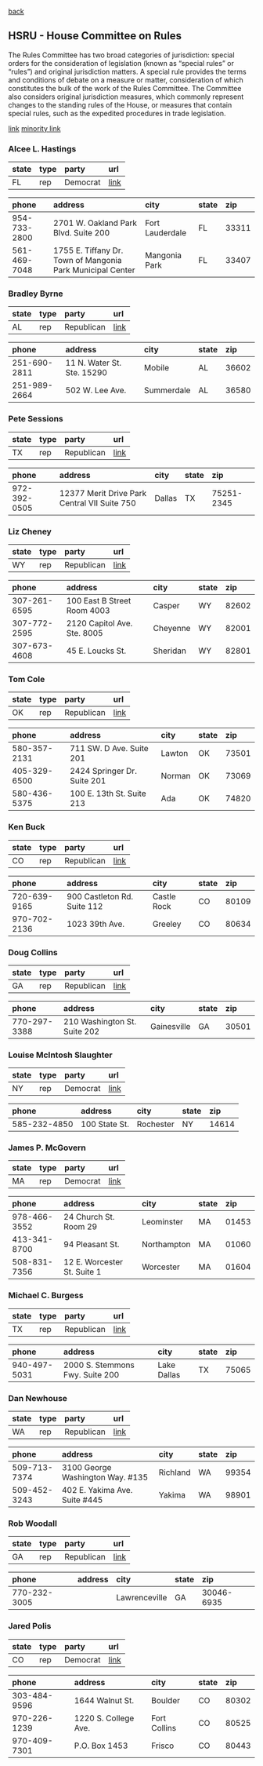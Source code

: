 [back](index.md)

## HSRU - House Committee on Rules

The Rules Committee has two broad categories of jurisdiction: special orders for the consideration of legislation (known as “special rules” or “rules”) and original jurisdiction matters. A special rule provides the terms and conditions of debate on a measure or matter, consideration of which constitutes the bulk of the work of the Rules Committee. The Committee also considers original jurisdiction measures, which commonly represent changes to the standing rules of the House, or measures that contain special rules, such as the expedited procedures in trade legislation.

[link](http://rules.house.gov/)
[minority link](http://democrats.rules.house.gov/)


### Alcee L. Hastings

| state | type | party | url |
|:----- |:---- |:----- |:--- |
| FL | rep | Democrat | [link](http://alceehastings.house.gov) |

| phone | address | city | state | zip |
|:----- |:------- |:---- |:----- |:--- |
| 954-733-2800 | 2701 W. Oakland Park Blvd.  Suite 200 | Fort Lauderdale | FL | 33311 |
| 561-469-7048 | 1755 E. Tiffany Dr. Town of Mangonia Park Municipal Center  | Mangonia Park | FL | 33407 |


### Bradley Byrne

| state | type | party | url |
|:----- |:---- |:----- |:--- |
| AL | rep | Republican | [link](https://byrne.house.gov) |

| phone | address | city | state | zip |
|:----- |:------- |:---- |:----- |:--- |
| 251-690-2811 | 11 N. Water St.  Ste. 15290 | Mobile | AL | 36602 |
| 251-989-2664 | 502 W. Lee Ave.   | Summerdale | AL | 36580 |


### Pete Sessions

| state | type | party | url |
|:----- |:---- |:----- |:--- |
| TX | rep | Republican | [link](https://sessions.house.gov) |

| phone | address | city | state | zip |
|:----- |:------- |:---- |:----- |:--- |
| 972-392-0505 | 12377 Merit Drive Park Central VII Suite 750 | Dallas | TX | 75251-2345 |


### Liz Cheney

| state | type | party | url |
|:----- |:---- |:----- |:--- |
| WY | rep | Republican | [link](https://cheney.house.gov) |

| phone | address | city | state | zip |
|:----- |:------- |:---- |:----- |:--- |
| 307-261-6595 | 100 East B Street  Room 4003 | Casper | WY | 82602 |
| 307-772-2595 | 2120 Capitol Ave.  Ste. 8005 | Cheyenne | WY | 82001 |
| 307-673-4608 | 45 E. Loucks St.   | Sheridan | WY | 82801 |


### Tom Cole

| state | type | party | url |
|:----- |:---- |:----- |:--- |
| OK | rep | Republican | [link](https://cole.house.gov) |

| phone | address | city | state | zip |
|:----- |:------- |:---- |:----- |:--- |
| 580-357-2131 | 711 SW. D Ave.  Suite 201 | Lawton | OK | 73501 |
| 405-329-6500 | 2424 Springer Dr.  Suite 201 | Norman | OK | 73069 |
| 580-436-5375 | 100 E. 13th St.  Suite 213 | Ada | OK | 74820 |


### Ken Buck

| state | type | party | url |
|:----- |:---- |:----- |:--- |
| CO | rep | Republican | [link](https://buck.house.gov) |

| phone | address | city | state | zip |
|:----- |:------- |:---- |:----- |:--- |
| 720-639-9165 | 900 Castleton Rd.  Suite 112 | Castle Rock | CO | 80109 |
| 970-702-2136 | 1023 39th Ave.   | Greeley | CO | 80634 |


### Doug Collins

| state | type | party | url |
|:----- |:---- |:----- |:--- |
| GA | rep | Republican | [link](https://dougcollins.house.gov) |

| phone | address | city | state | zip |
|:----- |:------- |:---- |:----- |:--- |
| 770-297-3388 | 210 Washington St.  Suite 202 | Gainesville | GA | 30501 |


### Louise McIntosh Slaughter

| state | type | party | url |
|:----- |:---- |:----- |:--- |
| NY | rep | Democrat | [link](https://louise.house.gov) |

| phone | address | city | state | zip |
|:----- |:------- |:---- |:----- |:--- |
| 585-232-4850 | 100 State St.   | Rochester | NY | 14614 |


### James P. McGovern

| state | type | party | url |
|:----- |:---- |:----- |:--- |
| MA | rep | Democrat | [link](http://mcgovern.house.gov) |

| phone | address | city | state | zip |
|:----- |:------- |:---- |:----- |:--- |
| 978-466-3552 | 24 Church St.  Room 29 | Leominster | MA | 01453 |
| 413-341-8700 | 94 Pleasant St.   | Northampton | MA | 01060 |
| 508-831-7356 | 12 E. Worcester St.  Suite 1 | Worcester | MA | 01604 |


### Michael C. Burgess

| state | type | party | url |
|:----- |:---- |:----- |:--- |
| TX | rep | Republican | [link](http://burgess.house.gov) |

| phone | address | city | state | zip |
|:----- |:------- |:---- |:----- |:--- |
| 940-497-5031 | 2000 S. Stemmons Fwy.  Suite 200 | Lake Dallas | TX | 75065 |


### Dan Newhouse

| state | type | party | url |
|:----- |:---- |:----- |:--- |
| WA | rep | Republican | [link](https://newhouse.house.gov) |

| phone | address | city | state | zip |
|:----- |:------- |:---- |:----- |:--- |
| 509-713-7374 | 3100 George Washington Way.  #135 | Richland | WA | 99354 |
| 509-452-3243 | 402 E. Yakima Ave.  Suite #445 | Yakima | WA | 98901 |


### Rob Woodall

| state | type | party | url |
|:----- |:---- |:----- |:--- |
| GA | rep | Republican | [link](https://woodall.house.gov) |

| phone | address | city | state | zip |
|:----- |:------- |:---- |:----- |:--- |
| 770-232-3005 |    | Lawrenceville | GA | 30046-6935 |


### Jared Polis

| state | type | party | url |
|:----- |:---- |:----- |:--- |
| CO | rep | Democrat | [link](http://polis.house.gov) |

| phone | address | city | state | zip |
|:----- |:------- |:---- |:----- |:--- |
| 303-484-9596 | 1644 Walnut St.   | Boulder | CO | 80302 |
| 970-226-1239 | 1220 S. College Ave.   | Fort Collins | CO | 80525 |
| 970-409-7301 | P.O. Box 1453   | Frisco | CO | 80443 |


